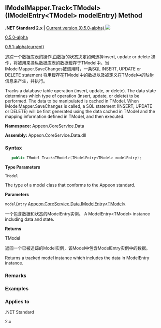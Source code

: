 

## **IModelMapper.Track&#60;TModel>(IModelEntry&#60;TModel> modelEntry) Method**

**.NET Standard 2.x |**  <a href="javascript:void(0)" class="dropdown">Current version (0.5.0-alpha) <img src="~/images/dropdown.png"/></a>

<div class="otherversions"  value="versdiv">

<a href="javascript:void(0)">0.5.0-alpha</a>

<a href="javascript:void(0)">0.5.1-alpha(current)</a>

</div>

追踪一个数据库表的操作,由数据的状态决定如何选择insert, update or delete 操作，将被用来操纵数据库表的数据缓存于TModel中。当IModelMapper.SaveChanges被调用时，一条SQL INSERT, UPDATE or DELETE statement 将用缓存在TModel中的数据以及被定义在TModel中的映射信息来产生，并执行。

Tracks a database table operation (insert, update, or delete). The data state determines which type of operation (insert, update, or delete) to be performed. The data to be manipulated is cached in TModel. When IModelMapper.SaveChanges is called, a SQL statement (INSERT, UPDATE or DELETE) will be first generated using the data cached in TModel and the mapping information defined in TModel, and then executed.

 **Namespace:** Appeon.CoreService.Data

 **Assembly:** Appeon.CoreService.Data.dll

### **Syntax**

```c#
   public TModel Track<TModel>(IModelEntry<TModel> modelEntry);
```

**Type Parameters**

`TModel`

The type of a model class that conforms to the Appeon standard.

**Parameters**

`modelEntry` [Appeon.CoreService.Data.IModelEntry&#60;TModel>](../../IModelEntry2/IModelEntry.html)

一个包含数据和状态的ModelEntry实例。
A ModelEntry&#60;TModel> instance including data and state.

**Returns**

TModel

返回一个已被追踪的Model实例，该Model中包含ModelEntry实例中的数据。

Returns a tracked model instance which includes the data in ModelEntry instance.

### **Remarks**



### **Examples**





### **Applies to**

.NET Standard 

2.x
